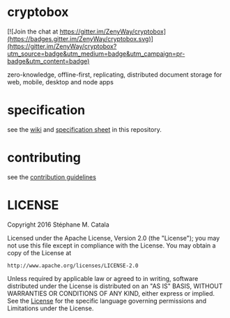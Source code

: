 # cryptobox

[![Join the chat at https://gitter.im/ZenyWay/cryptobox](https://badges.gitter.im/ZenyWay/cryptobox.svg)](https://gitter.im/ZenyWay/cryptobox?utm_source=badge&utm_medium=badge&utm_campaign=pr-badge&utm_content=badge)

zero-knowledge, offline-first, replicating, distributed document storage for web, mobile, desktop and node apps

# specification
see the [wiki](https://github.com/ZenyWay/cryptobox/wiki) and [specification sheet](./cryptobox-specification.ods) in this repository.

# contributing
see the [contribution guidelines](./CONTRIBUTING.md)

# LICENSE
Copyright 2016 Stéphane M. Catala

Licensed under the Apache License, Version 2.0 (the "License");
you may not use this file except in compliance with the License.
You may obtain a copy of the License at

    http://www.apache.org/licenses/LICENSE-2.0

Unless required by applicable law or agreed to in writing, software
distributed under the License is distributed on an "AS IS" BASIS,
WITHOUT WARRANTIES OR CONDITIONS OF ANY KIND, either express or implied.
See the [License](./LICENSE) for the specific language governing permissions and
Limitations under the License.
